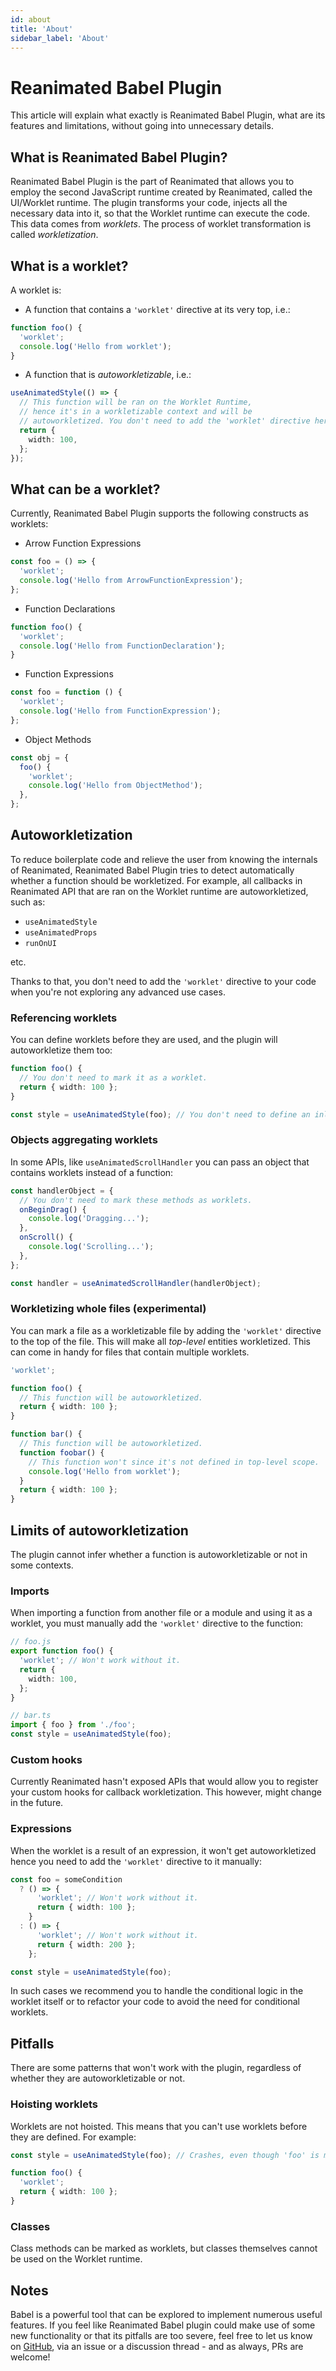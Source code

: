 ```yaml
---
id: about
title: 'About'
sidebar_label: 'About'
---
```


# Reanimated Babel Plugin

This article will explain what exactly is Reanimated Babel Plugin, what are its features and limitations, without going into unnecessary details.

## What is Reanimated Babel Plugin?

Reanimated Babel Plugin is the part of Reanimated that allows you to employ the second JavaScript runtime created by Reanimated, called the UI/Worklet runtime. The plugin transforms your code, injects all the necessary data into it, so that the Worklet runtime can execute the code. This data comes from _worklets_. The process of worklet transformation is called _workletization_.

## What is a worklet?

A worklet is:

- A function that contains a `'worklet'` directive at its very top, i.e.:

```ts
function foo() {
  'worklet';
  console.log('Hello from worklet');
}
```

- A function that is _autoworkletizable_, i.e.:

```ts
useAnimatedStyle(() => {
  // This function will be ran on the Worklet Runtime,
  // hence it's in a workletizable context and will be
  // autoworkletized. You don't need to add the 'worklet' directive here.
  return {
    width: 100,
  };
});
```

## What can be a worklet?

Currently, Reanimated Babel Plugin supports the following constructs as worklets:

- Arrow Function Expressions

```ts
const foo = () => {
  'worklet';
  console.log('Hello from ArrowFunctionExpression');
};
```

- Function Declarations

```ts
function foo() {
  'worklet';
  console.log('Hello from FunctionDeclaration');
}
```

- Function Expressions

```ts
const foo = function () {
  'worklet';
  console.log('Hello from FunctionExpression');
};
```

- Object Methods

```ts
const obj = {
  foo() {
    'worklet';
    console.log('Hello from ObjectMethod');
  },
};
```

## Autoworkletization

To reduce boilerplate code and relieve the user from knowing the internals of Reanimated, Reanimated Babel Plugin tries to detect automatically whether a function should be workletized. For example, all callbacks in Reanimated API that are ran on the Worklet runtime are autoworkletized, such as:

- `useAnimatedStyle`
- `useAnimatedProps`
- `runOnUI`

etc.

Thanks to that, you don't need to add the `'worklet'` directive to your code when you're not exploring any advanced use cases.

### Referencing worklets

You can define worklets before they are used, and the plugin will autoworkletize them too:

```ts
function foo() {
  // You don't need to mark it as a worklet.
  return { width: 100 };
}

const style = useAnimatedStyle(foo); // You don't need to define an inline function here.
```

### Objects aggregating worklets

In some APIs, like `useAnimatedScrollHandler` you can pass an object that contains worklets instead of a function:

```ts
const handlerObject = {
  // You don't need to mark these methods as worklets.
  onBeginDrag() {
    console.log('Dragging...');
  },
  onScroll() {
    console.log('Scrolling...');
  },
};

const handler = useAnimatedScrollHandler(handlerObject);
```

### Workletizing whole files (experimental)

You can mark a file as a workletizable file by adding the `'worklet'` directive to the top of the file. This will make all _top-level_ entities workletized. This can come in handy for files that contain multiple worklets.

```ts
'worklet';

function foo() {
  // This function will be autoworkletized.
  return { width: 100 };
}

function bar() {
  // This function will be autoworkletized.
  function foobar() {
    // This function won't since it's not defined in top-level scope.
    console.log('Hello from worklet');
  }
  return { width: 100 };
}
```

## Limits of autoworkletization

The plugin cannot infer whether a function is autoworkletizable or not in some contexts.

### Imports

When importing a function from another file or a module and using it as a worklet, you must manually add the `'worklet'` directive to the function:

```ts
// foo.js
export function foo() {
  'worklet'; // Won't work without it.
  return {
    width: 100,
  };
}

// bar.ts
import { foo } from './foo';
const style = useAnimatedStyle(foo);
```

### Custom hooks

Currently Reanimated hasn't exposed APIs that would allow you to register your custom hooks for callback workletization. This however, might change in the future.

### Expressions

When the worklet is a result of an expression, it won't get autoworkletized hence you need to add the `'worklet'` directive to it manually:

```ts
const foo = someCondition
  ? () => {
      'worklet'; // Won't work without it.
      return { width: 100 };
    }
  : () => {
      'worklet'; // Won't work without it.
      return { width: 200 };
    };

const style = useAnimatedStyle(foo);
```

In such cases we recommend you to handle the conditional logic in the worklet itself or to refactor your code to avoid the need for conditional worklets.

## Pitfalls

There are some patterns that won't work with the plugin, regardless of whether they are autoworkletizable or not.

### Hoisting worklets

Worklets are not hoisted. This means that you can't use worklets before they are defined. For example:

```ts
const style = useAnimatedStyle(foo); // Crashes, even though 'foo' is marked as a worklet.

function foo() {
  'worklet';
  return { width: 100 };
}
```

### Classes

Class methods can be marked as worklets, but classes themselves cannot be used on the Worklet runtime.

## Notes

Babel is a powerful tool that can be explored to implement numerous useful features. If you feel like Reanimated Babel plugin could make use of some new functionality or that its pitfalls are too severe, feel free to let us know on [GitHub](https://github.com/software-mansion/react-native-reanimated/), via an issue or a discussion thread - and as always, PRs are welcome!
